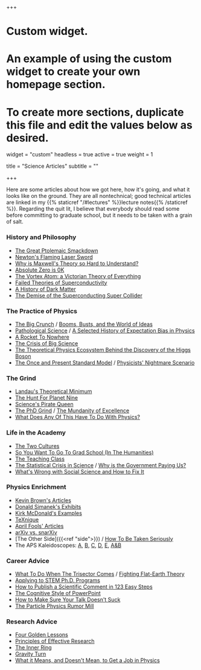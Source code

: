 +++
# Custom widget.
# An example of using the custom widget to create your own homepage section.
# To create more sections, duplicate this file and edit the values below as desired.
widget = "custom"
headless = true
active = true
weight = 1

title = "Science Articles"
subtitle = ""

+++

Here are some articles about how we got here, how it's going, and what it looks like on the ground. They are all nontechnical; good technical articles are linked in my {{% staticref "/#lectures" %}}lecture notes{{% /staticref %}}. Regarding the quit lit, I believe that everybody should read some before committing to graduate school, but it needs to be taken with a grain of salt.

### History and Philosophy
- [The Great Ptolemaic Smackdown](http://faculty.fiu.edu/~blissl/Flynngs.pdf)
- [Newton's Flaming Laser Sword](https://philosophynow.org/issues/46/Newtons_Flaming_Laser_Sword)
- [Why is Maxwell's Theory so Hard to Understand?](https://www.damtp.cam.ac.uk/user/tong/em/dyson.pdf)
- [Absolute Zero is 0K](https://www.damninteresting.com/absolute-zero-is-0k/)
- [The Vortex Atom: a Victorian Theory of Everything](https://onlinelibrary.wiley.com/doi/abs/10.1034/j.1600-0498.2002.440102.x)
- [Failed Theories of Superconductivity](https://arxiv.org/abs/1008.0447)
- [A History of Dark Matter](https://arxiv.org/abs/1605.04909)
- [The Demise of the Superconducting Super Collider](https://physicstoday.scitation.org/doi/10.1063/PT.3.3329)

### The Practice of Physics
- [The Big Crunch](http://www.its.caltech.edu/~dg/crunch_art.html) / [Booms, Busts, and the World of Ideas](https://www.journals.uchicago.edu/doi/abs/10.1086/667831)
- [Pathological Science](http://galileo.phys.virginia.edu/~rjh2j/misc/Langmuir.pdf) / [A Selected History of Expectation Bias in Physics](https://arxiv.org/abs/physics/0508199)
- [A Rocket To Nowhere](https://idlewords.com/2005/08/a_rocket_to_nowhere.htm) 
- [The Crisis of Big Science](https://www.nybooks.com/articles/2012/05/10/crisis-big-science/)
- [The Theoretical Physics Ecosystem Behind the Discovery of the Higgs Boson](https://arxiv.org/abs/1609.04268)
- [The Once and Present Standard Model](https://arxiv.org/abs/1911.04604) / [Physicists' Nightmare Scenario](https://www.science.org/doi/10.1126/science.315.5819.1657)

### The Grind
- [Landau's Theoretical Minimum](https://arxiv.org/abs/hep-ph/0204295)
- [The Hunt For Planet Nine](https://longreads.com/2019/01/22/the-hunt-for-planet-nine/)
- [Science's Pirate Queen](https://www.theverge.com/2018/2/8/16985666/alexandra-elbakyan-sci-hub-open-access-science-papers-lawsuit)
- [The PhD Grind](https://www.dropbox.com/s/5c70typ50be0d9l/pguo-PhD-grind.pdf?dl=0) / [The Mundanity of Excellence](https://academics.hamilton.edu/documents/themundanityofexcellence.pdf)
- [What Does Any Of This Have To Do With Physics?](http://nautil.us/issue/43/heroes/what-does-any-of-this-have-to-do-with-physics)

### Life in the Academy
- [The Two Cultures](https://apps.weber.edu/wsuimages/michaelwutz/6510.Trio/Rede-lecture-2-cultures.pdf)
- [So You Want To Go To Grad School (In The Humanities)](https://acoup.blog/2021/10/01/collections-so-you-want-to-go-to-grad-school-in-the-academic-humanities/) 
- [The Teaching Class](https://www.guernicamag.com/the-teaching-class/)
- [The Statistical Crisis in Science](http://www.stat.columbia.edu/~gelman/research/published/ForkingPaths.pdf) / [Why is the Government Paying Us?](https://statmodeling.stat.columbia.edu/2020/09/04/grad-student-asks-why-is-the-government-paying-us-money-instead-of-just-firing-us-all/)
- [What's Wrong with Social Science and How to Fix It](https://fantasticanachronism.com/2020/09/11/whats-wrong-with-social-science-and-how-to-fix-it/)

### Physics Enrichment
- [Kevin Brown's Articles](https://www.mathpages.com/home/iphysics.htm)
- [Donald Simanek's Exhibits](https://dsimanek.vialattea.net/)
- [Kirk McDonald's Examples](http://kirkmcd.princeton.edu/examples/)
- [TeXnique](https://texnique.xyz)
- [April Fools' Articles](http://peterdenton.github.io/Articles/AprilFools.html)
- [arXiv vs. snarXiv](http://snarxiv.org/vs-arxiv/)
- [The Other Side]({{<ref "side">}}) / [How To Be Taken Seriously](https://www.cantorsparadise.com/how-to-tell-if-youre-about-to-revolutionize-science-a17b534b59a7)
- The APS Kaleidoscopes: [A](https://journals.aps.org/pra/kaleidoscope), [B](https://journals.aps.org/prb/kaleidoscope), [C](https://journals.aps.org/prc/kaleidoscope), [D](https://journals.aps.org/prd/kaleidoscope), [E](https://journals.aps.org/pre/kaleidoscope), [A&B](https://journals.aps.org/prab/kaleidoscope)

### Career Advice
- [What To Do When The Trisector Comes](https://web.mst.edu/~lmhall/whattodowhentrisectorcomes.pdf) / [Fighting Flat-Earth Theory](https://physicsworld.com/a/fighting-flat-earth-theory/)
- [Applying to STEM Ph.D. Programs](https://github.com/gwisk/gradguide)
- [How to Publish a Scientific Comment in 123 Easy Steps](https://frog.gatech.edu/Pubs/How-to-Publish-a-Scientific-Comment-in-123-Easy-Steps.pdf)
- [The Cognitive Style of PowerPoint](https://www.inf.ed.ac.uk/teaching/courses/pi/2016_2017/phil/tufte-powerpoint.pdf)
- [How to Make Sure Your Talk Doesn't Suck](http://www.damtp.cam.ac.uk/user/tong/talks/talk.pdf)
- [The Particle Physics Rumor Mill](http://particle.physics.ucdavis.edu/rumor/doku.php?id=history)

### Research Advice
- [Four Golden Lessons](https://www.nature.com/articles/426389a)
- [Principles of Effective Research](https://michaelnielsen.org/blog/principles-of-effective-research/)
- [The Inner Ring](https://www.lewissociety.org/innerring/)
- [Gravity Turn](https://radimentary.wordpress.com/2021/08/16/gravity-turn/)
- [What it Means, and Doesn't Mean, to Get a Job in Physics](https://gravityandlevity.wordpress.com/2019/03/25/what-it-means-and-doesnt-mean-to-get-a-job-in-physics/)